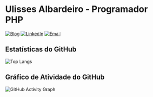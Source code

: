 # Ulisses Albardeiro - Programador PHP 

[![Blog](https://img.shields.io/badge/Blog-AlbaWeb.com.br-blue)](https://albaweb.com.br)
[![LinkedIn](https://img.shields.io/badge/LinkedIn-Connect-blue)](https://www.linkedin.com/in/ulisses-albardeiro)
[![Email](https://img.shields.io/badge/Email-ualbardeiro%40gmail.com-red)](mailto:ualbardeiro@gmail.com)

## Estatísticas do GitHub

![Top Langs](https://github-readme-stats.vercel.app/api/top-langs/?username=ulisses-albardeiro&layout=compact&theme=radical)

## Gráfico de Atividade do GitHub

![GitHub Activity Graph](https://github-readme-activity-graph.vercel.app/graph?username=ulisses-albardeiro&theme=react-dark&hide_border=true&area=true)
